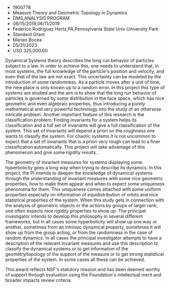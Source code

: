 
* 1900778
* Measure Theory and Geometric Topology in Dynamics
* DMS,ANALYSIS PROGRAM
* 06/15/2019,06/11/2019
* Federico Rodriguez Hertz,PA,Pennsylvania State Univ University Park
* Standard Grant
* Marian Bocea
* 05/31/2023
* USD 325,000.00

Dynamical Systems theory describes the long run behavior of particles subject to
a law. In order to achieve this, one needs to understand that, in most systems,
the full knowledge of the particle's position and velocity, and even that of the
law are not exact. This uncertainty can be modeled by the introduction of some
randomness. As a particle moves after a unit of time, the new place is only
known up to a random error. In this project this type of systems are studied and
the aim is to show that the long run behavior of particles is governed by some
distribution in the face space, which has nice geometric and even algebraic
properties, thus introducing a purely mathematical and very powerful technology
into the study of an otherwise intricate problem. Another important feature of
this research is the classification problem. Finding invariants for a system
helps its classification and a full set of invariants will give a full
classification of the system. This set of invariants will depend a priori on the
roughness one wants to classify the system. For chaotic systems it is not
uncommon to expect that a set of invariants that is a priori very rough can lead
to a finer classification automatically. This project will take advantage of
this phenomenon and give some rigidity results.

The geometry of invariant measures for systems displaying some hyperbolicity
goes a long way when trying to describe its dynamics. In this project, the PI
intends to deepen the knowledge of dynamical systems through the understanding
of invariant measures with some nice geometric properties, how to make them
appear and when to expect some uniqueness phenomena for them. This uniqueness
comes attached with some uniform properties especially on information of
equidistribution of orbits and nice statistical properties of the system. When
this study gets in connection with the analysis of geometric objects or the
actions by groups of larger rank, one often expects nice rigidity properties to
show up. The principal investigator intends to develop this philosophy in
several different frameworks, but in all cases some hyperbolicity will show up
one way or another, sometimes from an intrinsic dynamical property, sometimes it
will show up from the group acting, or from the randomness in the case of random
dynamics. In all cases the principal investigator attempts to have a description
of the relevant invariant measures and use this description to classify the
dynamical systems or to get information of the geometry/topology of the support
of the measure or to get strong statistical properties of the system. In some
cases all these can be achieved.

This award reflects NSF's statutory mission and has been deemed worthy of
support through evaluation using the Foundation's intellectual merit and broader
impacts review criteria.
